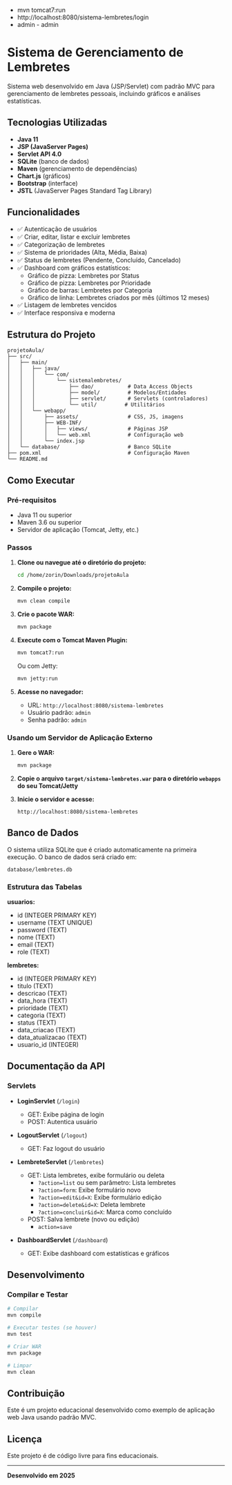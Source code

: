 - mvn tomcat7:run
- http://localhost:8080/sistema-lembretes/login
- admin - admin


# Sistema de Gerenciamento de Lembretes

Sistema web desenvolvido em Java (JSP/Servlet) com padrão MVC para gerenciamento de lembretes pessoais, incluindo gráficos e análises estatísticas.

## Tecnologias Utilizadas

- **Java 11**
- **JSP (JavaServer Pages)**
- **Servlet API 4.0**
- **SQLite** (banco de dados)
- **Maven** (gerenciamento de dependências)
- **Chart.js** (gráficos)
- **Bootstrap** (interface)
- **JSTL** (JavaServer Pages Standard Tag Library)

## Funcionalidades

- ✅ Autenticação de usuários
- ✅ Criar, editar, listar e excluir lembretes
- ✅ Categorização de lembretes
- ✅ Sistema de prioridades (Alta, Média, Baixa)
- ✅ Status de lembretes (Pendente, Concluído, Cancelado)
- ✅ Dashboard com gráficos estatísticos:
  - Gráfico de pizza: Lembretes por Status
  - Gráfico de pizza: Lembretes por Prioridade
  - Gráfico de barras: Lembretes por Categoria
  - Gráfico de linha: Lembretes criados por mês (últimos 12 meses)
- ✅ Listagem de lembretes vencidos
- ✅ Interface responsiva e moderna

## Estrutura do Projeto

```
projetoAula/
├── src/
│   ├── main/
│   │   ├── java/
│   │   │   └── com/
│   │   │       └── sistemalembretes/
│   │   │           ├── dao/           # Data Access Objects
│   │   │           ├── model/         # Modelos/Entidades
│   │   │           ├── servlet/       # Servlets (controladores)
│   │   │           └── util/         # Utilitários
│   │   └── webapp/
│   │       ├── assets/                # CSS, JS, imagens
│   │       ├── WEB-INF/
│   │       │   ├── views/             # Páginas JSP
│   │       │   └── web.xml            # Configuração web
│   │       └── index.jsp
│   └── database/                      # Banco SQLite
├── pom.xml                            # Configuração Maven
└── README.md
```

## Como Executar

### Pré-requisitos

- Java 11 ou superior
- Maven 3.6 ou superior
- Servidor de aplicação (Tomcat, Jetty, etc.)

### Passos

1. **Clone ou navegue até o diretório do projeto:**
   ```bash
   cd /home/zorin/Downloads/projetoAula
   ```

2. **Compile o projeto:**
   ```bash
   mvn clean compile
   ```

3. **Crie o pacote WAR:**
   ```bash
   mvn package
   ```

4. **Execute com o Tomcat Maven Plugin:**
   ```bash
   mvn tomcat7:run
   ```

   Ou com Jetty:
   ```bash
   mvn jetty:run
   ```

5. **Acesse no navegador:**
   - URL: `http://localhost:8080/sistema-lembretes`
   - Usuário padrão: `admin`
   - Senha padrão: `admin`

### Usando um Servidor de Aplicação Externo

1. **Gere o WAR:**
   ```bash
   mvn package
   ```

2. **Copie o arquivo `target/sistema-lembretes.war` para o diretório `webapps` do seu Tomcat/Jetty**

3. **Inicie o servidor e acesse:**
   ```
   http://localhost:8080/sistema-lembretes
   ```

## Banco de Dados

O sistema utiliza SQLite que é criado automaticamente na primeira execução. O banco de dados será criado em:
```
database/lembretes.db
```

### Estrutura das Tabelas

**usuarios:**
- id (INTEGER PRIMARY KEY)
- username (TEXT UNIQUE)
- password (TEXT)
- nome (TEXT)
- email (TEXT)
- role (TEXT)

**lembretes:**
- id (INTEGER PRIMARY KEY)
- titulo (TEXT)
- descricao (TEXT)
- data_hora (TEXT)
- prioridade (TEXT)
- categoria (TEXT)
- status (TEXT)
- data_criacao (TEXT)
- data_atualizacao (TEXT)
- usuario_id (INTEGER)

## Documentação da API

### Servlets

- **LoginServlet** (`/login`)
  - GET: Exibe página de login
  - POST: Autentica usuário

- **LogoutServlet** (`/logout`)
  - GET: Faz logout do usuário

- **LembreteServlet** (`/lembretes`)
  - GET: Lista lembretes, exibe formulário ou deleta
    - `?action=list` ou sem parâmetro: Lista lembretes
    - `?action=form`: Exibe formulário novo
    - `?action=edit&id=X`: Exibe formulário edição
    - `?action=delete&id=X`: Deleta lembrete
    - `?action=concluir&id=X`: Marca como concluído
  - POST: Salva lembrete (novo ou edição)
    - `action=save`

- **DashboardServlet** (`/dashboard`)
  - GET: Exibe dashboard com estatísticas e gráficos

## Desenvolvimento

### Compilar e Testar

```bash
# Compilar
mvn compile

# Executar testes (se houver)
mvn test

# Criar WAR
mvn package

# Limpar
mvn clean
```

## Contribuição

Este é um projeto educacional desenvolvido como exemplo de aplicação web Java usando padrão MVC.

## Licença

Este projeto é de código livre para fins educacionais.

---

**Desenvolvido em 2025**

